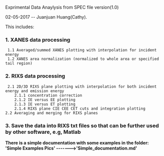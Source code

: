 Exprimental Data Anaylysis from SPEC file version(1.0)

02-05-2017 -- Juanjuan Huang(Cathy). 

This includes: 

### 1.  XANES data processing
     1.1 Averaged/summed XANES plotting with interpolation for incident energy
     1.2 XANES area normalization (normalized to whole area or specified tail region)
### 2. RIXS data processing
     2.1 2D/3D RIXS plane plotting with interpolation for both incident energy and emission energy
        2.1.1 concentration correction
        2.1.2 IE versus EE plotting 
        2.1.3 IE versus ET plotting 
        2.1.4 RIXS plane CIE CEE CET cuts and integration plotting
    2.2 Averaging and merging for RIXS planes
### 3. Save the data into RIXS txt files so that can be further used by other software, e.g, Matlab

<b>There is a simple documentation with some examples in the folder: 'Simple Examples Pics'<b/>
<b>------->'Simple_documentation.md'<b/>

